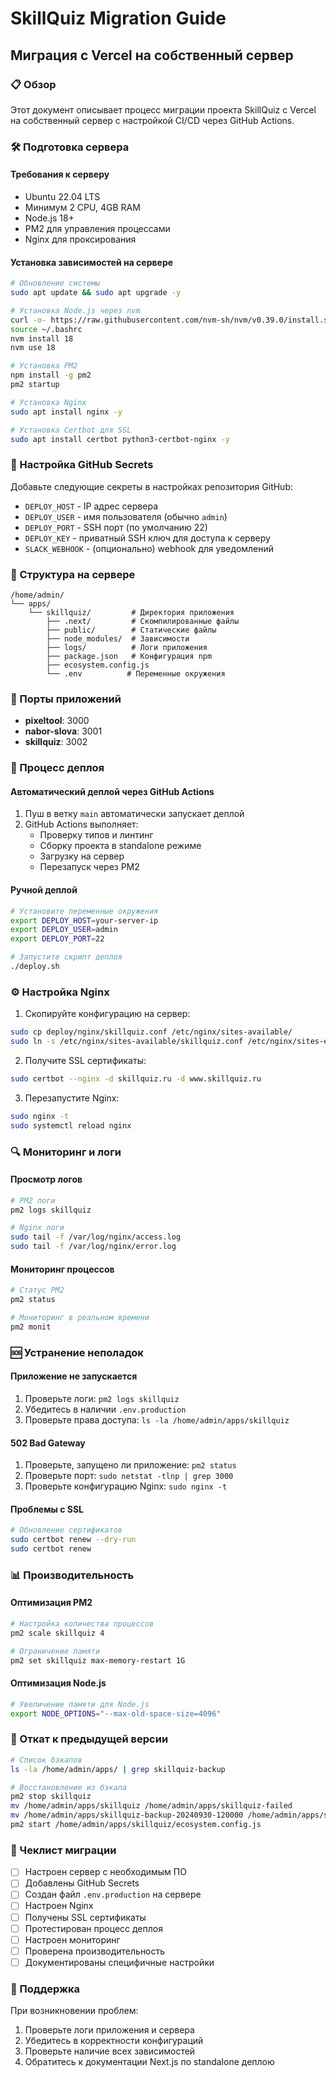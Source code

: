 # SkillQuiz Migration Guide

## Миграция с Vercel на собственный сервер

### 📋 Обзор

Этот документ описывает процесс миграции проекта SkillQuiz с Vercel на собственный сервер с настройкой CI/CD через GitHub Actions.

### 🛠️ Подготовка сервера

#### Требования к серверу

- Ubuntu 22.04 LTS
- Минимум 2 CPU, 4GB RAM
- Node.js 18+
- PM2 для управления процессами
- Nginx для проксирования

#### Установка зависимостей на сервере

```bash
# Обновление системы
sudo apt update && sudo apt upgrade -y

# Установка Node.js через nvm
curl -o- https://raw.githubusercontent.com/nvm-sh/nvm/v0.39.0/install.sh | bash
source ~/.bashrc
nvm install 18
nvm use 18

# Установка PM2
npm install -g pm2
pm2 startup

# Установка Nginx
sudo apt install nginx -y

# Установка Certbot для SSL
sudo apt install certbot python3-certbot-nginx -y
```

### 🔐 Настройка GitHub Secrets

Добавьте следующие секреты в настройках репозитория GitHub:

- `DEPLOY_HOST` - IP адрес сервера
- `DEPLOY_USER` - имя пользователя (обычно `admin`)
- `DEPLOY_PORT` - SSH порт (по умолчанию 22)
- `DEPLOY_KEY` - приватный SSH ключ для доступа к серверу
- `SLACK_WEBHOOK` - (опционально) webhook для уведомлений

### 📁 Структура на сервере

```
/home/admin/
└── apps/
    └── skillquiz/         # Директория приложения
        ├── .next/         # Скомпилированные файлы
        ├── public/        # Статические файлы
        ├── node_modules/  # Зависимости
        ├── logs/          # Логи приложения
        ├── package.json   # Конфигурация npm
        ├── ecosystem.config.js
        └── .env          # Переменные окружения
```

### 🔌 Порты приложений

- **pixeltool**: 3000
- **nabor-slova**: 3001
- **skillquiz**: 3002

### 🚀 Процесс деплоя

#### Автоматический деплой через GitHub Actions

1. Пуш в ветку `main` автоматически запускает деплой
2. GitHub Actions выполняет:
   - Проверку типов и линтинг
   - Сборку проекта в standalone режиме
   - Загрузку на сервер
   - Перезапуск через PM2

#### Ручной деплой

```bash
# Установите переменные окружения
export DEPLOY_HOST=your-server-ip
export DEPLOY_USER=admin
export DEPLOY_PORT=22

# Запустите скрипт деплоя
./deploy.sh
```

### ⚙️ Настройка Nginx

1. Скопируйте конфигурацию на сервер:

```bash
sudo cp deploy/nginx/skillquiz.conf /etc/nginx/sites-available/
sudo ln -s /etc/nginx/sites-available/skillquiz.conf /etc/nginx/sites-enabled/
```

2. Получите SSL сертификаты:

```bash
sudo certbot --nginx -d skillquiz.ru -d www.skillquiz.ru
```

3. Перезапустите Nginx:

```bash
sudo nginx -t
sudo systemctl reload nginx
```

### 🔍 Мониторинг и логи

#### Просмотр логов

```bash
# PM2 логи
pm2 logs skillquiz

# Nginx логи
sudo tail -f /var/log/nginx/access.log
sudo tail -f /var/log/nginx/error.log
```

#### Мониторинг процессов

```bash
# Статус PM2
pm2 status

# Мониторинг в реальном времени
pm2 monit
```

### 🆘 Устранение неполадок

#### Приложение не запускается

1. Проверьте логи: `pm2 logs skillquiz`
2. Убедитесь в наличии `.env.production`
3. Проверьте права доступа: `ls -la /home/admin/apps/skillquiz`

#### 502 Bad Gateway

1. Проверьте, запущено ли приложение: `pm2 status`
2. Проверьте порт: `sudo netstat -tlnp | grep 3000`
3. Проверьте конфигурацию Nginx: `sudo nginx -t`

#### Проблемы с SSL

```bash
# Обновление сертификатов
sudo certbot renew --dry-run
sudo certbot renew
```

### 📊 Производительность

#### Оптимизация PM2

```bash
# Настройка количества процессов
pm2 scale skillquiz 4

# Ограничение памяти
pm2 set skillquiz max-memory-restart 1G
```

#### Оптимизация Node.js

```bash
# Увеличение памяти для Node.js
export NODE_OPTIONS="--max-old-space-size=4096"
```

### 🔄 Откат к предыдущей версии

```bash
# Список бэкапов
ls -la /home/admin/apps/ | grep skillquiz-backup

# Восстановление из бэкапа
pm2 stop skillquiz
mv /home/admin/apps/skillquiz /home/admin/apps/skillquiz-failed
mv /home/admin/apps/skillquiz-backup-20240930-120000 /home/admin/apps/skillquiz
pm2 start /home/admin/apps/skillquiz/ecosystem.config.js
```

### 📝 Чеклист миграции

- [ ] Настроен сервер с необходимым ПО
- [ ] Добавлены GitHub Secrets
- [ ] Создан файл `.env.production` на сервере
- [ ] Настроен Nginx
- [ ] Получены SSL сертификаты
- [ ] Протестирован процесс деплоя
- [ ] Настроен мониторинг
- [ ] Проверена производительность
- [ ] Документированы специфичные настройки

### 🤝 Поддержка

При возникновении проблем:

1. Проверьте логи приложения и сервера
2. Убедитесь в корректности конфигураций
3. Проверьте наличие всех зависимостей
4. Обратитесь к документации Next.js по standalone деплою
